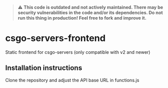 > :warning: **This code is outdated and not actively maintained. There may be security vulnerabilities in the code and/or its dependencies. Do not run this thing in production! Feel free to fork and improve it.**

# csgo-servers-frontend
Static frontend for csgo-servers (only compatible with v2 and newer)
## Installation instructions
Clone the repository and adjust the API base URL in functions.js